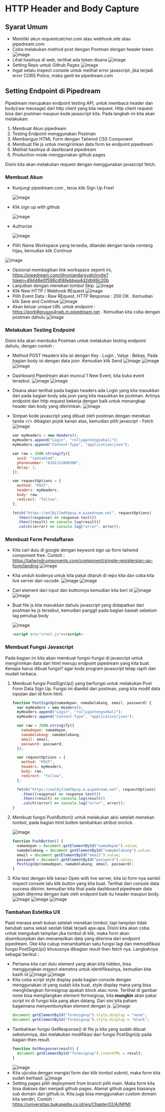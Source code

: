 # HTTP Header and Body Capture

## Syarat Umum

- Memiliki akun requestcatcher.com atau webhook.site atau pipedream.com
- Coba melakukan method post dengan Postman dengan header token
  ![image](https://user-images.githubusercontent.com/15622730/221462872-1866c9e2-2a88-4cdf-8fda-470651baf267.png)
- Lihat hasilnya di web, terlihat ada token disana
  ![image](https://user-images.githubusercontent.com/15622730/221463069-76ea716f-3445-4a4c-b312-a77031261782.png)
- Setting Repo untuk Github Pages
  ![image](https://user-images.githubusercontent.com/15622730/221463244-450beb88-2c85-48ae-9e3a-caa6742cbed5.png)
- Ingat selalu inspect console untuk melihat error javascript, jika terjadi error CORS Police, maka ganti ke pipedream.com

## Setting Endpoint di Pipedream

Pipedream merupakan endpoint testing API, untuk membaca header dan body(raw message) dari http client yang kita request. Http client request bisa dari postman maupun kode javascript kita. Pada langkah ini kita akan melakukan:

1. Membuat Akun pipedream
2. Testing Endpoint menggunakan Postman
3. Membangun HTML Form dengan Tailwind CSS Component
4. Membuat file js untuk mengirimkan data form ke endpoint pipedream
5. Melihat hasilnya di dashboard pipedream
6. Production mode menggunakan github pages

Disini kita akan melakukan request dengan menggunakan javascript fetch.

### Membuat Akun

- Kunjungi pipedream.com , terus klik Sign Up Free!

  ![image](https://user-images.githubusercontent.com/11188109/220200037-5f556ae6-3bd6-4aa3-9869-00c1d119bb51.png)

- Klik sign up with github

  ![image](https://user-images.githubusercontent.com/15622730/221463386-0cd765b3-7fd2-4b0b-98bc-2fc937d75ec1.png)

- Authorize

  ![image](https://user-images.githubusercontent.com/15622730/221463386-0cd765b3-7fd2-4b0b-98bc-2fc937d75ec1.png)

- Pilih Nama Workspace yang tersedia, ditandai dengan tanda centang hijau, kemudian klik Continue

![image](https://user-images.githubusercontent.com/15622730/221463488-bbed03f2-da3b-46a0-8fbe-dfefeacd3a5c.png)

- Opsional membagikan link workspace seperti ini, https://pipedream.com/@roniandarsyah/invite?token=49448e0f598cdf46ebbea4d2db99c20b
- Lanjutkan dengan menekan tombol Skip.
  ![image](https://user-images.githubusercontent.com/15622730/221463630-bd85c35b-75f5-497b-879c-f4c8749cdc06.png)
- Klik New HTTP / Webhook REquest
 ![image](https://user-images.githubusercontent.com/15622730/227658570-264476fa-11e8-4224-86db-f8fb8d3061f5.png)
- Pilih Event Data : Raw REquest, HTTP Response : 200 OK . Kemudian klik Save and Continue
  ![image](https://user-images.githubusercontent.com/11188109/220201352-08e86d50-0b57-4bb9-98f5-b6ff3d09d420.png)
- Akan keluar unique URL untuk endpoint : https://eorb8grusoo4rwb.m.pipedream.net . Kemudian kita coba dengan postman dahulu
  ![image](https://user-images.githubusercontent.com/15622730/227658797-44d47c71-ac0a-41cc-8274-f40f950b28b6.png)

### Melakukan Testing Endpoint

Disini kita akan membuka Postman untuk melakukan testing endpoint dahulu, dengan contoh :

- Method POST Headers kita isi dengan Key : Login , Value : Bebas. Pada bagian body isi dengan data json .Kemudian klik Send
  ![image](https://user-images.githubusercontent.com/15622730/221464077-bd145dde-fd1c-422d-aade-9d1fe18f8452.png)
  ![image](https://user-images.githubusercontent.com/15622730/221464677-6b2f43b3-0e6c-4898-92d9-a2246b0b062d.png)
  ![image](https://user-images.githubusercontent.com/15622730/227659176-723cd798-fa6b-4779-b9ad-d6934d854628.png)
  
- Dashboard Pipedream akan muncul 1 New Event, kita buka event tersebut.
  ![image](https://user-images.githubusercontent.com/11188109/220201839-cf090239-88eb-4506-8d4c-a0e57b68b4f6.png)
  ![image](https://user-images.githubusercontent.com/11188109/220201921-6e223896-90cf-4442-b242-7eba8b433aab.png)
- Disana akan terlihat pada bagian headers ada Login yang kita masukkan dan pada bagian body ada json yang kita masukkan ke postman. Artinya endpoint dan http request bekerja dengan baik untuk menangkap header dan body yang dikirimkan.
  ![image](https://user-images.githubusercontent.com/11188109/220203550-fc55f7f9-886c-4fdf-9beb-3fcf884b94f0.png)
- Simpan kode javascript yang dibuat oleh postman dengan menekan tanda </> dibagian pojok kanan atas, kemudian pilih javascipt - Fetch
  ![image](https://user-images.githubusercontent.com/11188109/220203396-5b64b9f1-b0a9-41b4-853e-6de1addb0767.png)

  ```javascript
  var myHeaders = new Headers();
  myHeaders.append("Login", "rollygantengsekali");
  myHeaders.append("Content-Type", "application/json");

  var raw = JSON.stringify({
    uuid: "sadsadsad",
    phonenumber: "6281312000300",
    delay: 1,
  });

  var requestOptions = {
    method: "POST",
    headers: myHeaders,
    body: raw,
    redirect: "follow",
  };

  fetch("https://eol0j1lmdtbpzp.m.pipedream.net", requestOptions)
    .then((response) => response.text())
    .then((result) => console.log(result))
    .catch((error) => console.log("error", error));
  ```

### Membuat Form Pendaftaran

- Kita cari dulu di google dengan keyword sign up form tailwind component free. Contoh : https://tailwindcomponents.com/component/simple-registersign-up-form/landing
  ![image](https://user-images.githubusercontent.com/11188109/220203961-34229f29-9cce-4352-b158-bcf7ad55b6bc.png)
- Kita unduh kodenya untuk kita pakai ditaruh di repo kita dan coba kita live server dari vscode.
  ![image](https://user-images.githubusercontent.com/11188109/220204497-5616ba02-aa69-4126-bec0-6dba44c676be.png)
  ![image](https://user-images.githubusercontent.com/11188109/220204556-19245b9f-6f50-47fb-a29c-700e17196bf9.png)
- Cari element dari input dan buttonnya kemudian kita beri id
  ![image](https://user-images.githubusercontent.com/11188109/220205296-cdc9453b-58dd-4727-9d77-c5c250d3bb00.png)
  ![image](https://user-images.githubusercontent.com/11188109/220205510-205c1381-073b-451f-b29c-ede13072c333.png)
- Buat file js kita masukkan dahulu javascript yang didapatkan dari postman ke js tersebut, kemudian panggil pada bagian bawah sebelum tag penutup body

  ![image](https://user-images.githubusercontent.com/11188109/220205858-d311831a-d9d6-4cad-b8ea-94dca460121c.png)

  ```html
  <script src="croot.js"></script>
  ```

### Membuat Fungsi Javascript

Pada bagian ini kita akan membuat fungsi-fungsi di javascript untuk mengirimkan data dari html menuju endpoint pipedream yang kita buat. Kenapa harus dibuat fungsi? agar kode program javascript tetap rapih dan mudah terbaca.

1. Membuat fungsi PostSignUp() yang berfungsi untuk melakukan Post Form Data Sign Up. Fungsi ini diambil dari postman, yang kita modif data inputan dari id form html.

   ```javascript
   function PostSignUp(namadepan, namabelakang, email, password) {
     var myHeaders = new Headers();
     myHeaders.append("Login", "rollygantengsekali");
     myHeaders.append("Content-Type", "application/json");

     var raw = JSON.stringify({
       namadepan: namadepan,
       namabelakang: namabelakang,
       email: email,
       password: password,
     });

     var requestOptions = {
       method: "POST",
       headers: myHeaders,
       body: raw,
       redirect: "follow",
     };

     fetch("https://eol0j1lmdtbpzp.m.pipedream.net", requestOptions)
       .then((response) => response.text())
       .then((result) => console.log(result))
       .catch((error) => console.log("error", error));
   }
   ```

2. Membuat fungsi PushButton() untuk melakukan aksi setelah menekan tombol, pada bagian html button tambahkan atribut onclick.

   ![image](https://user-images.githubusercontent.com/11188109/220208507-0d5cb2cc-4979-410c-a3e0-a804caa732c4.png)

   ```javascript
   function PushButton() {
     namadepan = document.getElementById("namadepan").value;
     namabelakang = document.getElementById("namabelakang").value;
     email = document.getElementById("email").value;
     password = document.getElementById("password").value;
     PostSignUp(namadepan, namabelakang, email, password);
   }
   ```

3. Kita test dengan klik kanan Open with live server, kita isi form nya sambil inspect console lalu klik button yang kita buat. Terlihat dari console data success dikirim. kemudian kita lihat pada dashboard pipedream data sudah diterima dengan baik oleh endpoint baik itu header maupun body.
   ![image](https://user-images.githubusercontent.com/11188109/220209051-34a4982b-9a50-4e7f-8283-760948abfc15.png)
   ![image](https://user-images.githubusercontent.com/11188109/220209136-5e2ec6fa-12c0-450f-b417-91b50cd4110a.png)
   ![image](https://user-images.githubusercontent.com/11188109/220209218-73348bb6-6d29-47f5-8988-675b6c85eac0.png)

### Tambahan Estetika UX

Pasti merasa aneh bukan setelah menekan tombol, tapi tampilan tidak berubah sama sekali seolah tidak terjadi apa-apa. Disini kita akan coba untuk mengubah tampilan jika tombol di klik, maka form akan disembunyikan dan menampilkan data yang diterima dari endpoint pipedream. Oke kita cukup menambahkan satu fungsi lagi dan memodifikasi fungsi PostSignUp() khususnya dibagian result then fetch nya. Langkahnya sebagai berikut :

- Pertama kita cari dulu element yang akan kita hidden, bisa menggunakan inspect elemetns untuk identifikasinya, kemudian kita kasih id
  ![image](https://user-images.githubusercontent.com/11188109/220210224-290cb494-de07-4eb4-b403-5c21204f3a7a.png)
  ![image](https://user-images.githubusercontent.com/11188109/220210342-a81493b4-453b-4cd1-a526-3ca1092f6ebc.png)
- Kita coba script style display pada bagian console dengan menggunakan id yang sudah kita buat, style display mana yang bisa menghilangkan formsignup apakah block atau none. Terlihat di gambar none bisa mengilangkan element formsignup, kita **mungkin** akan pakai script ini di fungsi kita yang akan datang. Dari sini kita paham bagaimana menyembunyikan element dengan js.
  ![image](https://user-images.githubusercontent.com/11188109/220210618-3961fe64-a413-4320-86e7-cdfafe640c50.png)
  ```javascript
  document.getElementById("formsignup").style.display = "none";
  document.getElementById("formsignup").style.display = "block";
  ```
- Tambahkan fungsi GetResponse() di file js kita yang sudah dibuat sebelumnya, dan melakukan modifikasi dari fungsi PostSignUp pada bagian then result.
  ```javascript
  function GetResponse(result) {
    document.getElementById("formsignup").innerHTML = result;
  }
  ```
  ![image](https://user-images.githubusercontent.com/11188109/220211123-eb372a58-7507-4bd8-b54f-2f18f50d5dd9.png)
- Kita ujicoba dengan mengisi form dan klik tombol submit, maka form kita sudah berhasil.
  ![image](https://user-images.githubusercontent.com/11188109/220211272-70eaa594-504c-40f9-9b96-633bf9f9e676.png)
- Setting pages pilih deployment from branch pilih main. Maka form kita bisa diakses dari menjadi github pages. Alamat github pages biasanya sub domain dari github.io. Kita juga bisa menggunakan custom domain kita sendiri, Contoh : https://universitas.bukupedia.co.id/ws/Chapter02/A/NPM/
